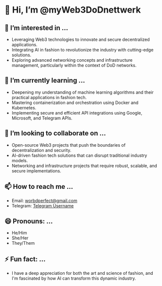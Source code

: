 # 👋 Hi, I’m @myWeb3DoDnettwerk

## 👀 I’m interested in ...
- Leveraging Web3 technologies to innovate and secure decentralized applications.
- Integrating AI in fashion to revolutionize the industry with cutting-edge solutions.
- Exploring advanced networking concepts and infrastructure management, particularly within the context of DoD networks.

## 🌱 I’m currently learning ...
- Deepening my understanding of machine learning algorithms and their practical applications in fashion tech.
- Mastering containerization and orchestration using Docker and Kubernetes.
- Implementing secure and efficient API integrations using Google, Microsoft, and Telegram APIs.

## 💞️ I’m looking to collaborate on ...
- Open-source Web3 projects that push the boundaries of decentralization and security.
- AI-driven fashion tech solutions that can disrupt traditional industry models.
- Networking and infrastructure projects that require robust, scalable, and secure implementations.

## 📫 How to reach me ...
- Email: [worbdperfect@gmail.com](mailto:your-email@example.com)
- Telegram: [Telegram Username](https://t.me/yourusername)

## 😄 Pronouns: ...
- He/Him
- She/Her
- They/Them

## ⚡ Fun fact: ...
- I have a deep appreciation for both the art and science of fashion, and I'm fascinated by how AI can transform this dynamic industry.

<!---
myWeb3DoDnettwerk/myWeb3DoDnettwerk is a ✨ special ✨ repository because its `README.md` (this file) appears on your GitHub profile.
You can click the Preview link to take a look at your changes.
--->

